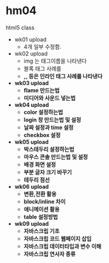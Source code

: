 # hm04
html5 class
- wk01 upload
  - 4개 일부 수정함.
- wk02 upload
  - img 는 태그이름을 나타낸다
  - 블록 태그 사례를 
  - <strong>,<a>,<img> 등은 인라인 태그 사례를 나타낸다
- wk03 upload
  - flame 만드는법
  - 미디어와 사운드 넣는법
- wk04 upload
  - color 설정하는법
  - login 창 만드는법 및 설정
  - 날짜 설정과 time 설정
  - checkbox 설정
- wk05 upload
  - 박스테두리 설정하는법
  - 마우스 콘솔 만드는법 및 설정
  - 배경 화면 설정
  - 부분 글자 크기 바꾸기
  - 테두리 점선 
- wk06 upload
  - 변환,전환 활용
  - block/inline 차이
  - 애니메이션 활용
  - table 설정방법
- wk09 upload
  - 자바스크립 기초 
  - 자바스크립 코드 웹페이지 삽입
  - 자바스크립 데이터타입과 변수 이해
  - 자바스크립 연사자 종류 
